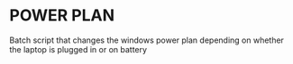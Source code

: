 # POWER PLAN
Batch script that changes the windows power plan depending on whether the laptop is plugged in or on battery


